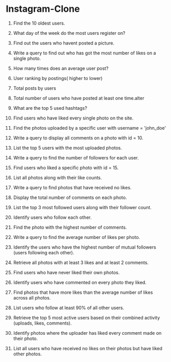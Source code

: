 # Instagram-Clone

1. Find the 10 oldest users.
      
3. What day of the week do the most users register on?
4. Find out the users who havent posted a picture.
5. Write a query to find out who has got the most number of likes on a single photo.
6.  How many times does an average user post?
7.  User ranking by postings( higher to lower)
8.  Total posts by users
9.  Total number of users who have posted at least one time.alter
10.  What are the top 5 used hashtags?
11. Find users who have liked every single photo on the site.
12. Find the photos uploaded by a specific user with username = 'john_doe'
13. Write a query to display all comments on a photo with id = 10.
14. List the top 5 users with the most uploaded photos.
15. Write a query to find the number of followers for each user.
16. Find users who liked a specific photo with id = 15.
17. List all photos along with their like counts.
18. Write a query to find photos that have received no likes.
19. Display the total number of comments on each photo.
20. List the top 3 most followed users along with their follower count.
21. Identify users who follow each other.
22. Find the photo with the highest number of comments.
23. Write a query to find the average number of likes per photo.
24. Identify the users who have the highest number of mutual followers (users following each other).
25. Retrieve all photos with at least 3 likes and at least 2 comments.
26. Find users who have never liked their own photos.
27. Identify users who have commented on every photo they liked.
28. Find photos that have more likes than the average number of likes across all photos.
29. List users who follow at least 90% of all other users.
30. Retrieve the top 5 most active users based on their combined activity (uploads, likes, comments).
31. Identify photos where the uploader has liked every comment made on their photo.
32. List all users who have received no likes on their photos but have liked other photos.

   


